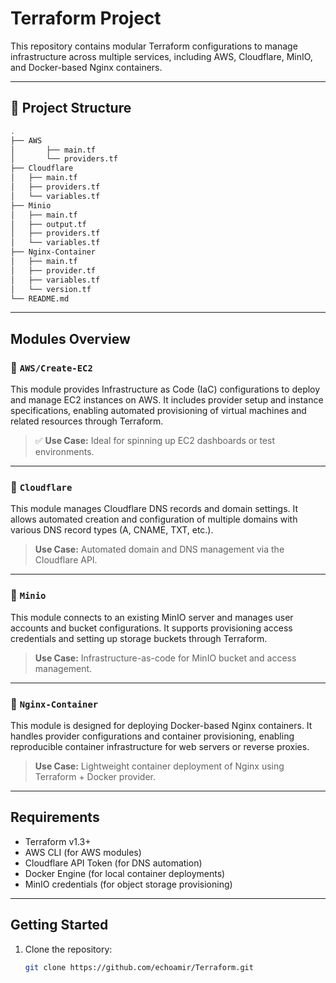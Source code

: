 # Terraform Project

This repository contains modular Terraform configurations to manage infrastructure across multiple services, including AWS, Cloudflare, MinIO, and Docker-based Nginx containers.

---

## 📁 Project Structure

```bash
.
├── AWS
│       ├── main.tf
│       └── providers.tf
├── Cloudflare
│   ├── main.tf
│   ├── providers.tf
│   └── variables.tf
├── Minio
│   ├── main.tf
│   ├── output.tf
│   ├── providers.tf
│   └── variables.tf
├── Nginx-Container
│   ├── main.tf
│   ├── provider.tf
│   ├── variables.tf
│   └── version.tf
└── README.md
```
---

##  Modules Overview

### 🔹 `AWS/Create-EC2`

This module provides Infrastructure as Code (IaC) configurations to deploy and manage EC2 instances on AWS. It includes provider setup and instance specifications, enabling automated provisioning of virtual machines and related resources through Terraform.

> ✅ **Use Case:** Ideal for spinning up EC2 dashboards or test environments.

---

### 🔹 `Cloudflare`

This module manages Cloudflare DNS records and domain settings. It allows automated creation and configuration of multiple domains with various DNS record types (A, CNAME, TXT, etc.).

>  **Use Case:** Automated domain and DNS management via the Cloudflare API.

---

### 🔹 `Minio`

This module connects to an existing MinIO server and manages user accounts and bucket configurations. It supports provisioning access credentials and setting up storage buckets through Terraform.

> **Use Case:** Infrastructure-as-code for MinIO bucket and access management.

---

### 🔹 `Nginx-Container`

This module is designed for deploying Docker-based Nginx containers. It handles provider configurations and container provisioning, enabling reproducible container infrastructure for web servers or reverse proxies.

>  **Use Case:** Lightweight container deployment of Nginx using Terraform + Docker provider.

---

##  Requirements

- Terraform v1.3+
- AWS CLI (for AWS modules)
- Cloudflare API Token (for DNS automation)
- Docker Engine (for local container deployments)
- MinIO credentials (for object storage provisioning)

---

##  Getting Started

1. Clone the repository:
   ```bash
   git clone https://github.com/echoamir/Terraform.git
   ```













